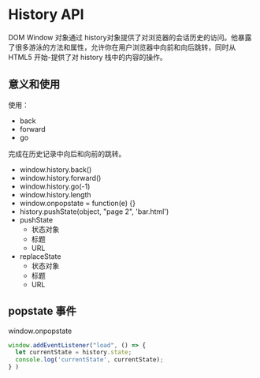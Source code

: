 # History API

DOM Window 对象通过 history对象提供了对浏览器的会话历史的访问。他暴露了很多游泳的方法和属性，允许你在用户浏览器中向前和向后跳转，同时从 HTML5 开始-提供了对 history 栈中的内容的操作。

## 意义和使用


使用：

- back
- forward
- go

完成在历史记录中向后和向前的跳转。

- window.history.back()
- window.history.forward()
- window.history.go(-1)
- window.history.length
- window.onpopstate = function(e) {}
- history.pushState(object, "page 2", 'bar.html')
- pushState
    - 状态对象
    - 标题
    - URL
- replaceState
    - 状态对象
    - 标题
    - URL

## popstate 事件

window.onpopstate

```javascript
window.addEventListener("load", () => {
  let currentState = history.state;
  console.log('currentState', currentState);
} )
```

